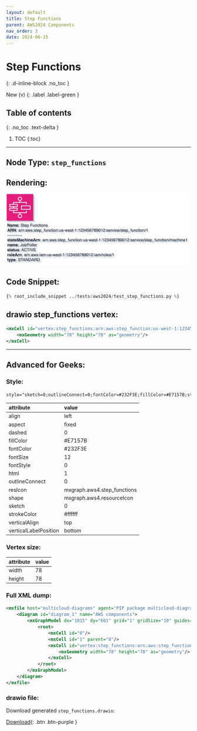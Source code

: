 ```yaml
---
layout: default
title: Step Functions
parent: AWS2024 Components
nav_order: 3
date: 2024-06-15
---
```


# Step Functions
{: .d-inline-block .no_toc }

New (v)
{: .label .label-green }

## Table of contents
{: .no_toc .text-delta }

1. TOC
{:toc}

---


## Node Type: ``step_functions``

## Rendering:

![lambda](output/jpg/step_functions.jpg)

## Code Snippet:

```python
{% root_include_snippet ../tests/aws2024/test_step_functions.py %}
```

## drawio step_functions vertex:

```xml
<mxCell id="vertex:step_functions:arn:aws:step_function:us-west-1:123456789012:service/step_function/1" parent="1" vertex="1">
    <mxGeometry width="78" height="78" as="geometry"/>
</mxCell>
```
---

## Advanced for Geeks:

### Style:
```html
style="sketch=0;outlineConnect=0;fontColor=#232F3E;fillColor=#E7157B;strokeColor=#ffffff;dashed=0;verticalLabelPosition=bottom;verticalAlign=top;align=left;html=1;fontSize=12;fontStyle=0;aspect=fixed;shape=mxgraph.aws4.resourceIcon;resIcon=mxgraph.aws4.step_functions;"
```

| attribute | value |
|:----------|:------|
|align| left |
|aspect| fixed |
|dashed| 0 |
|fillColor| #E7157B |
|fontColor| #232F3E |
|fontSize| 12 |
|fontStyle| 0 |
|html| 1 |
|outlineConnect| 0 |
|resIcon| mxgraph.aws4.step_functions |
|shape| mxgraph.aws4.resourceIcon |
|sketch| 0 |
|strokeColor| #ffffff |
|verticalAlign| top |
|verticalLabelPosition| bottom |

### Vertex size:

| attribute | value |
|:---------|:-----------|
| width    | 78  |
| height   |78|

### Full XML dump:
```xml
<mxfile host="multicloud-diagrams" agent="PIP package multicloud-diagrams. Generate resources in draw.io compatible format for Cloud infrastructure. Copyrights @ Roman Tsypuk 2023. MIT license." type="MultiCloud">
    <diagram id="diagram_1" name="AWS components">
        <mxGraphModel dx="1015" dy="661" grid="1" gridSize="10" guides="1" tooltips="1" connect="1" arrows="1" fold="1" page="1" pageScale="1" pageWidth="850" pageHeight="1100" math="0" shadow="1">
            <root>
                <mxCell id="0"/>
                <mxCell id="1" parent="0"/>
                <mxCell id="vertex:step_functions:arn:aws:step_function:us-west-1:123456789012:service/step_function/1" value="&lt;b&gt;Name&lt;/b&gt;: Step Functions&lt;BR&gt;&lt;b&gt;ARN&lt;/b&gt;: arn:aws:step_function:us-west-1:123456789012:service/step_function/1&lt;BR&gt;-----------&lt;BR&gt;&lt;b&gt;stateMachineArn&lt;/b&gt;: arn:aws:step_function:us-west-1:123456789012:service/step_function/machine1&lt;BR&gt;&lt;b&gt;name&lt;/b&gt;: JobPoller&lt;BR&gt;&lt;b&gt;status&lt;/b&gt;: ACTIVE&lt;BR&gt;&lt;b&gt;roleArn&lt;/b&gt;: arn:aws:iam:us-west-1:123456789012:iam/roles/1&lt;BR&gt;&lt;b&gt;type&lt;/b&gt;: STANDARD" style="sketch=0;outlineConnect=0;fontColor=#232F3E;fillColor=#E7157B;strokeColor=#ffffff;dashed=0;verticalLabelPosition=bottom;verticalAlign=top;align=left;html=1;fontSize=12;fontStyle=0;aspect=fixed;shape=mxgraph.aws4.resourceIcon;resIcon=mxgraph.aws4.step_functions;" parent="1" vertex="1">
                    <mxGeometry width="78" height="78" as="geometry"/>
                </mxCell>
            </root>
        </mxGraphModel>
    </diagram>
</mxfile>
```

### drawio file:

Download generated ``step_functions.drawio``:

[Download](output/drawio/step_functions.drawio){: .btn .btn-purple }